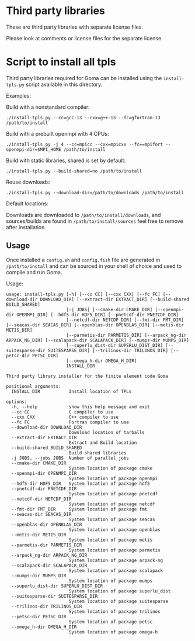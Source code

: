 # Third party libraries

These are third party libraries with separate license files.

Please look at comments or license files for the separate license

# Script to install all tpls

Third party libraries required for Goma can be installed using the `install-tpls.py` script
available in this directory.

Examples:

Build with a nonstandard compiler:

    ./install-tpls.py --cc=gcc-13 --cxx=g++-13 --fc=gfortran-13 /path/to/install

Build with a prebuilt openmpi with 4 CPUs:

    ./install-tpls.py -j 4 --cc=mpicc --cxx=mpicxx --fc==mpifort --openmpi-dir=$MPI_HOME /path/to/install

Build with static libraries, shared is set by default:

    ./install-tpls.py --build-shared=no /path/to/install

Reuse downloads:

    ./install-tpls.py --download-dir=/path/to/downloads /path/to/install

Default locations:

Downloads are downloaded to `/path/to/install/downloads`, and sources/builds are found in `/path/to/install/sources`
feel free to remove after installation.

## Usage

Once installed a `config.sh` and `config.fish` file are generated in `/path/to/install` and can be sourced
in your shell of choice and used to compile and run Goma.


Usage:
    
    usage: install-tpls.py [-h] [--cc CC] [--cxx CXX] [--fc FC] [--download-dir DOWNLOAD_DIR] [--extract-dir EXTRACT_DIR] [--build-shared BUILD_SHARED]
                           [-j JOBS] [--cmake-dir CMAKE_DIR] [--openmpi-dir OPENMPI_DIR] [--hdf5-dir HDF5_DIR] [--pnetcdf-dir PNETCDF_DIR]
                           [--netcdf-dir NETCDF_DIR] [--fmt-dir FMT_DIR] [--seacas-dir SEACAS_DIR] [--openblas-dir OPENBLAS_DIR] [--metis-dir METIS_DIR]
                           [--parmetis-dir PARMETIS_DIR] [--arpack_ng-dir ARPACK_NG_DIR] [--scalapack-dir SCALAPACK_DIR] [--mumps-dir MUMPS_DIR]
                           [--superlu_dist-dir SUPERLU_DIST_DIR] [--suitesparse-dir SUITESPARSE_DIR] [--trilinos-dir TRILINOS_DIR] [--petsc-dir PETSC_DIR]
                           [--omega_h-dir OMEGA_H_DIR]
                           INSTALL_DIR
    
    Third party library installer for the finite element code Goma
    
    positional arguments:
      INSTALL_DIR           Install location of TPLs
    
    options:
      -h, --help            show this help message and exit
      --cc CC               C compiler to use
      --cxx CXX             C++ compiler to use
      --fc FC               Fortran compiler to use
      --download-dir DOWNLOAD_DIR
                            Download location of tarballs
      --extract-dir EXTRACT_DIR
                            Extract and Build location
      --build-shared BUILD_SHARED
                            Build shared libraries
      -j JOBS, --jobs JOBS  Number of parallel jobs
      --cmake-dir CMAKE_DIR
                            System location of package cmake
      --openmpi-dir OPENMPI_DIR
                            System location of package openmpi
      --hdf5-dir HDF5_DIR   System location of package hdf5
      --pnetcdf-dir PNETCDF_DIR
                            System location of package pnetcdf
      --netcdf-dir NETCDF_DIR
                            System location of package netcdf
      --fmt-dir FMT_DIR     System location of package fmt
      --seacas-dir SEACAS_DIR
                            System location of package seacas
      --openblas-dir OPENBLAS_DIR
                            System location of package openblas
      --metis-dir METIS_DIR
                            System location of package metis
      --parmetis-dir PARMETIS_DIR
                            System location of package parmetis
      --arpack_ng-dir ARPACK_NG_DIR
                            System location of package arpack-ng
      --scalapack-dir SCALAPACK_DIR
                            System location of package scalapack
      --mumps-dir MUMPS_DIR
                            System location of package mumps
      --superlu_dist-dir SUPERLU_DIST_DIR
                            System location of package superlu_dist
      --suitesparse-dir SUITESPARSE_DIR
                            System location of package suitesparse
      --trilinos-dir TRILINOS_DIR
                            System location of package trilinos
      --petsc-dir PETSC_DIR
                            System location of package petsc
      --omega_h-dir OMEGA_H_DIR
                            System location of package omega-h
